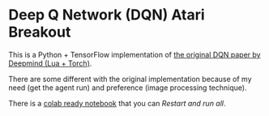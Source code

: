 # Deep Q Network (DQN) Atari Breakout

This is a Python + TensorFlow implementation of [the original DQN paper by Deepmind (Lua + Torch)](https://github.com/deepmind/dqn).

There are some different with the original implementation because of my need (get the agent run) and preference (image processing technique).

There is a [colab ready notebook](colab_train_dqn.ipynb) that you can *Restart and run all*.